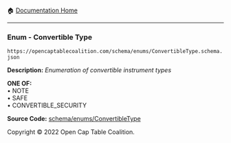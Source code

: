 :house: [Documentation Home](/docs/README.md)

---

### Enum - Convertible Type

`https://opencaptablecoalition.com/schema/enums/ConvertibleType.schema.json`

**Description:** _Enumeration of convertible instrument types_

**ONE OF:**</br>&bull; NOTE </br>&bull; SAFE </br>&bull; CONVERTIBLE_SECURITY

**Source Code:** [schema/enums/ConvertibleType](/schema/enums/ConvertibleType.schema.json)

Copyright © 2022 Open Cap Table Coalition.
